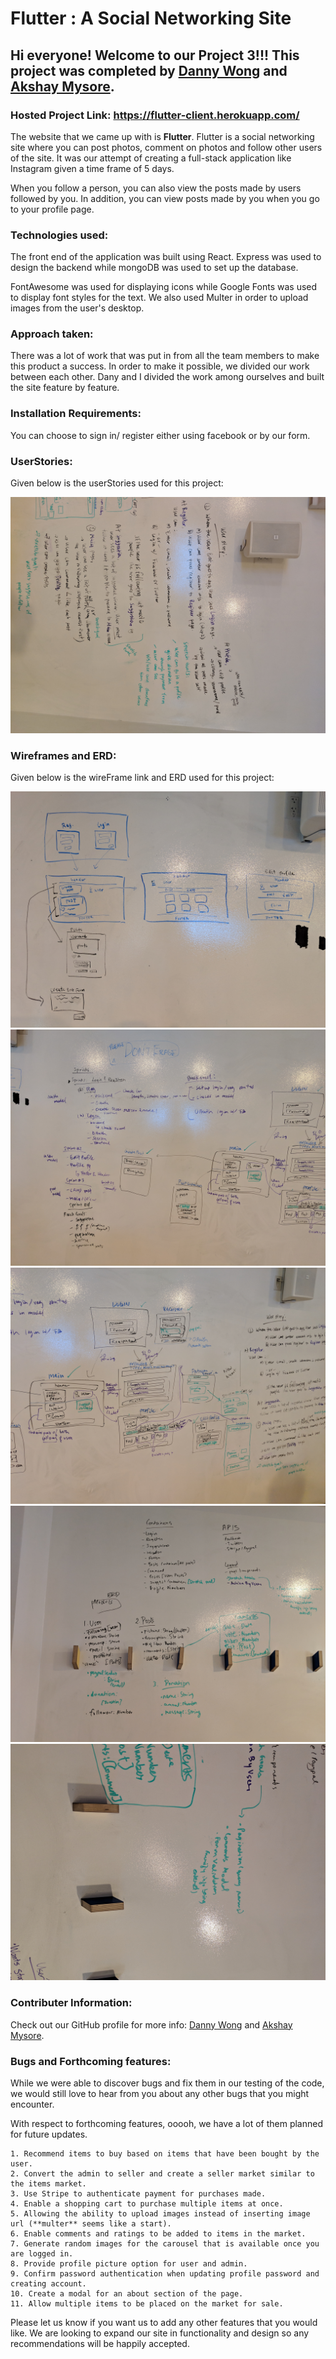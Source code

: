 # Flutter : A Social Networking Site

## Hi everyone! Welcome to our Project 3!!! This project was completed by [Danny Wong](https://github.com/dawong8) and [Akshay Mysore](https://github.com/Akshay199456).



### Hosted Project Link: https://flutter-client.herokuapp.com/

The website that we came up with is **Flutter**. Flutter is a social networking site where you can post photos, comment on photos and follow other users of the site. It was our attempt of creating a full-stack application like Instagram given a time frame of 5 days. 

When you follow a person, you can also view the posts made by users followed by you. In addition, you can view posts made by you when you go to your profile page.  


### Technologies used:

The front end of the application was built using React. Express was used to design the backend while mongoDB was used to set up the database.

FontAwesome was used for displaying icons while Google Fonts was used to display font styles for the text. We also used Multer in order to upload images from the user's desktop.   

### Approach taken:

There was a lot of work that was put in from all the team members to make this product a success. In order to make it possible, we divided our work between each other. Dany and I divided the work among ourselves and built the site feature by feature.

### Installation Requirements:

You can choose to sign in/ register either using facebook or by our form.

### UserStories:

Given below is the userStories used for this project:

![UserStories Link](https://github.com/Akshay199456/Project-3/blob/master/images/MVIMG_20190208_153410.jpg) 

### Wireframes and ERD:

Given below is the wireFrame link and ERD used for this project:

![Wireframe Link](https://github.com/Akshay199456/Project-3/blob/master/images/IMG_20190208_153317.jpg)
![Wireframe Link](https://github.com/Akshay199456/Project-3/blob/master/images/IMG_20190208_153331.jpg)
![Wireframe Link](https://github.com/Akshay199456/Project-3/blob/master/images/IMG_20190208_153336.jpg)
![Wireframe Link](https://github.com/Akshay199456/Project-3/blob/master/images/IMG_20190208_153417.jpg)
![Wireframe Link](https://github.com/Akshay199456/Project-3/blob/master/images/MVIMG_20190208_153421.jpg)


### Contributer Information:

Check out our GitHub profile for more info: [Danny Wong](https://github.com/dawong8) and [Akshay Mysore](https://github.com/Akshay199456).


### Bugs and Forthcoming features:

While we were able to discover bugs and fix them in our testing of the code, we would still love to hear from you about any other bugs that you might encounter.

With respect to forthcoming features, ooooh, we have a lot of them planned for future updates. 

	1. Recommend items to buy based on items that have been bought by the user.
	2. Convert the admin to seller and create a seller market similar to the items market.
	3. Use Stripe to authenticate payment for purchases made.
	4. Enable a shopping cart to purchase multiple items at once.
	5. Allowing the ability to upload images instead of inserting image url (**multer** seems like a start).
	6. Enable comments and ratings to be added to items in the market.
	7. Generate random images for the carousel that is available once you are logged in.
	8. Provide profile picture option for user and admin. 
	9. Confirm password authentication when updating profile password and creating account.
	10. Create a modal for an about section of the page.
	11. Allow multiple items to be placed on the market for sale.

Please let us know if you want us to add any other features that you would like. We are looking to expand our site in functionality and design so any recommendations will be happily accepted.


